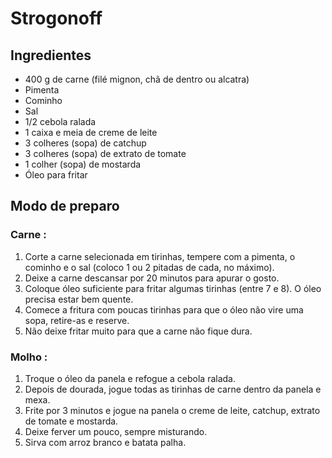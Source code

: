 # Strogonoff

## Ingredientes
* 400 g de carne (filé mignon, chã de dentro ou alcatra)
* Pimenta
* Cominho
* Sal
* 1/2 cebola ralada
* 1 caixa e meia de creme de leite
* 3 colheres (sopa) de catchup
* 3 colheres (sopa) de extrato de tomate
* 1 colher (sopa) de mostarda
* Óleo para fritar
## Modo de preparo
### Carne :
1. Corte a carne selecionada em tirinhas, tempere com a pimenta, o cominho e o sal (coloco 1 ou 2 pitadas de cada, no máximo).
2. Deixe a carne descansar por 20 minutos para apurar o gosto.
3. Coloque óleo suficiente para fritar algumas tirinhas (entre 7 e 8). O óleo precisa estar bem quente.
4. Comece a fritura com poucas tirinhas para que o óleo não vire uma sopa, retire-as e reserve.
5. Não deixe fritar muito para que a carne não fique dura.
### Molho :
1. Troque o óleo da panela e refogue a cebola ralada.
2. Depois de dourada, jogue todas as tirinhas de carne dentro da panela e mexa.
3. Frite por 3 minutos e jogue na panela o creme de leite, catchup, extrato de tomate e mostarda.
4. Deixe ferver um pouco, sempre misturando.
5. Sirva com arroz branco e batata palha.